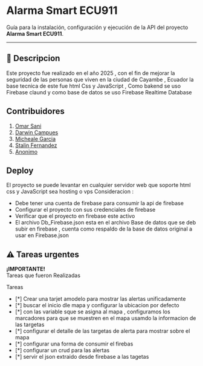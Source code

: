 # Alarma Smart ECU911 

Guía para la instalación, configuración y ejecución de la API del proyecto **Alarma Smart ECU911**.

---

## 🚀 Descripcion

Este proyecto fue realizado en el año 2025 , con el fin de mejorar la seguridad de las personas que viven en la ciudad de Cayambe , Ecuador
la base tecnica de este fue html Css y JavaScript , Como bakend se uso Firebase claund y como base de datos se uso Firebase Realtime Database

## Contribuidores

1. [Omar Sani](https://github.com/sonick-s/)
2. [Darwin Campues](https://github.com/sonick-s/)
3. [Micheale Garcia](https://github.com/sonick-s/)
4. [Stalin Fernandez](https://github.com/sonick-s/)
5. [Anonimo](https://github.com/sonick-s/)

## Deploy

El proyecto se puede levantar en cualquier servidor web que soporte html css y JavaScript sea hosting o vps
Consideracion : 
- Debe tener una cuenta de firebase para consumir la api de firebase
- Configurar el proyecto con sus credenciales de firebase
- Verificar que el proyecto en firebase este activo
- El archivo Db_Firebase.json esta en el archivo Base de datos que se deb subir en firebase , cuenta como respaldo de la base de datos original a usar en Firebase.json

## ⚠️ Tareas urgentes
**¡IMPORTANTE!**  
Tareas que fueron Realizadas


Tareas 
- [*] Crear una tarjet amodelo para mostrar las alertas unificadamente
- [*] buscar el inicio dle mapa y configurar la ubicacion por defecto
- [*] con las variable sque se asigna al mapa , configuramos los marcadores para que se muestren en el mapa  usamdo la informacion de las targetas
- [*] configurar el detalle de las targetas de alerta para mostrar sobre el mapa
- [*] configurar una forma de consumir el firebas
- [*] configurar un crud para las alertas
- [*] servir el json extraido desde firebase a las tagetas

